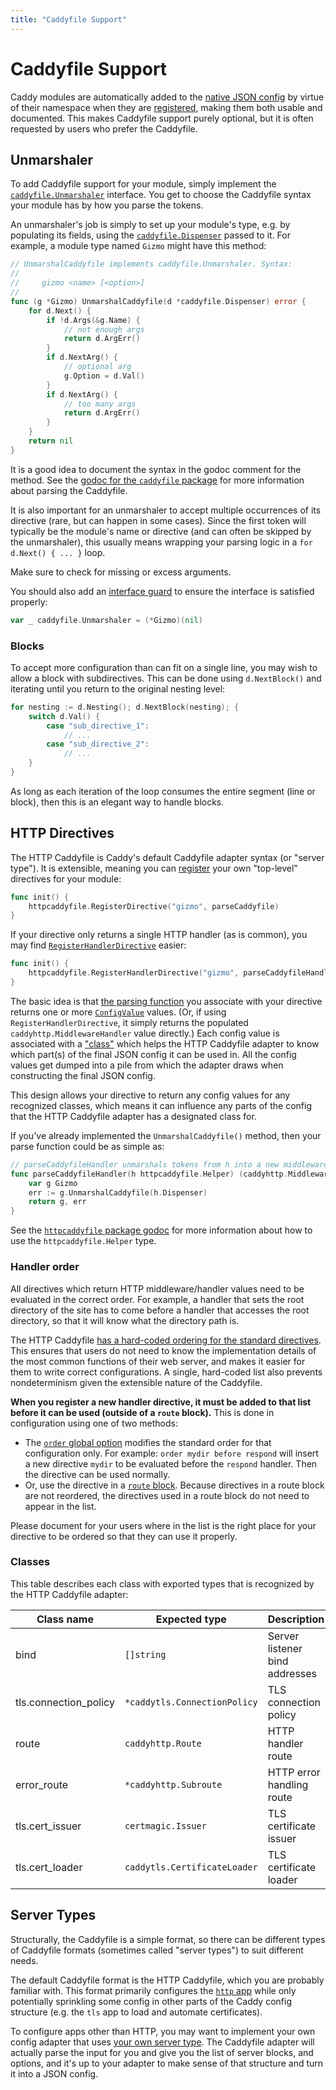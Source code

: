 ```yaml
---
title: "Caddyfile Support"
---
```


# Caddyfile Support

Caddy modules are automatically added to the [native JSON config](/docs/json/) by virtue of their namespace when they are [registered](https://pkg.go.dev/github.com/caddyserver/caddy/v2?tab=doc#RegisterModule), making them both usable and documented. This makes Caddyfile support purely optional, but it is often requested by users who prefer the Caddyfile.

## Unmarshaler

To add Caddyfile support for your module, simply implement the [`caddyfile.Unmarshaler`](https://pkg.go.dev/github.com/caddyserver/caddy/v2/caddyconfig/caddyfile?tab=doc#Unmarshaler) interface. You get to choose the Caddyfile syntax your module has by how you parse the tokens.

An unmarshaler's job is simply to set up your module's type, e.g. by populating its fields, using the [`caddyfile.Dispenser`](https://pkg.go.dev/github.com/caddyserver/caddy/v2/caddyconfig/caddyfile?tab=doc#Dispenser) passed to it. For example, a module type named `Gizmo` might have this method:

```go
// UnmarshalCaddyfile implements caddyfile.Unmarshaler. Syntax:
//
//     gizmo <name> [<option>]
//
func (g *Gizmo) UnmarshalCaddyfile(d *caddyfile.Dispenser) error {
	for d.Next() {
		if !d.Args(&g.Name) {
			// not enough args
			return d.ArgErr()
		}
		if d.NextArg() {
			// optional arg
			g.Option = d.Val()
		}
		if d.NextArg() {
			// too many args
			return d.ArgErr()
		}
	}
	return nil
}
```

It is a good idea to document the syntax in the godoc comment for the method. See the [godoc for the `caddyfile` package](https://pkg.go.dev/github.com/caddyserver/caddy/v2/caddyconfig/caddyfile?tab=doc) for more information about parsing the Caddyfile.

It is also important for an unmarshaler to accept multiple occurrences of its directive (rare, but can happen in some cases). Since the first token will typically be the module's name or directive (and can often be skipped by the unmarshaler), this usually means wrapping your parsing logic in a `for d.Next() { ... }` loop.

Make sure to check for missing or excess arguments.

You should also add an [interface guard](/docs/extending-caddy#interface-guards) to ensure the interface is satisfied properly:

```go
var _ caddyfile.Unmarshaler = (*Gizmo)(nil)
```

### Blocks

To accept more configuration than can fit on a single line, you may wish to allow a block with subdirectives. This can be done using `d.NextBlock()` and iterating until you return to the original nesting level:

```go
for nesting := d.Nesting(); d.NextBlock(nesting); {
	switch d.Val() {
		case "sub_directive_1":
			// ...
		case "sub_directive_2":
			// ...
	}
}
```

As long as each iteration of the loop consumes the entire segment (line or block), then this is an elegant way to handle blocks.

## HTTP Directives

The HTTP Caddyfile is Caddy's default Caddyfile adapter syntax (or "server type"). It is extensible, meaning you can [register](https://pkg.go.dev/github.com/caddyserver/caddy/v2/caddyconfig/httpcaddyfile?tab=doc#RegisterDirective) your own "top-level" directives for your module:

```go
func init() {
	httpcaddyfile.RegisterDirective("gizmo", parseCaddyfile)
}
```

If your directive only returns a single HTTP handler (as is common), you may find [`RegisterHandlerDirective`](https://pkg.go.dev/github.com/caddyserver/caddy/v2/caddyconfig/httpcaddyfile?tab=doc#RegisterHandlerDirective) easier:

```go
func init() {
	httpcaddyfile.RegisterHandlerDirective("gizmo", parseCaddyfileHandler)
}
```

The basic idea is that [the parsing function](https://pkg.go.dev/github.com/caddyserver/caddy/v2/caddyconfig/httpcaddyfile?tab=doc#UnmarshalFunc) you associate with your directive returns one or more [`ConfigValue`](https://pkg.go.dev/github.com/caddyserver/caddy/v2/caddyconfig/httpcaddyfile?tab=doc#ConfigValue) values. (Or, if using `RegisterHandlerDirective`, it simply returns the populated `caddyhttp.MiddlewareHandler` value directly.) Each config value is associated with a ["class"](#classes) which helps the HTTP Caddyfile adapter to know which part(s) of the final JSON config it can be used in. All the config values get dumped into a pile from which the adapter draws when constructing the final JSON config.

This design allows your directive to return any config values for any recognized classes, which means it can influence any parts of the config that the HTTP Caddyfile adapter has a designated class for.

If you've already implemented the `UnmarshalCaddyfile()` method, then your parse function could be as simple as:

```go
// parseCaddyfileHandler unmarshals tokens from h into a new middleware handler value.
func parseCaddyfileHandler(h httpcaddyfile.Helper) (caddyhttp.MiddlewareHandler, error) {
	var g Gizmo
	err := g.UnmarshalCaddyfile(h.Dispenser)
	return g, err
}
```

See the [`httpcaddyfile` package godoc](https://pkg.go.dev/github.com/caddyserver/caddy/v2/caddyconfig/httpcaddyfile?tab=doc) for more information about how to use the `httpcaddyfile.Helper` type.


### Handler order

All directives which return HTTP middleware/handler values need to be evaluated in the correct order. For example, a handler that sets the root directory of the site has to come before a handler that accesses the root directory, so that it will know what the directory path is.

The HTTP Caddyfile [has a hard-coded ordering for the standard directives](/docs/caddyfile/directives#directive-order). This ensures that users do not need to know the implementation details of the most common functions of their web server, and makes it easier for them to write correct configurations. A single, hard-coded list also prevents nondeterminism given the extensible nature of the Caddyfile.

**When you register a new handler directive, it must be added to that list before it can be used (outside of a `route` block).** This is done in configuration using one of two methods:

- The [`order` global option](/docs/caddyfile/options) modifies the standard order for that configuration only. For example: `order mydir before respond` will insert a new directive `mydir` to be evaluated before the `respond` handler. Then the directive can be used normally.
- Or, use the directive in a [`route` block](/docs/caddyfile/directives/route). Because directives in a route block are not reordered, the directives used in a route block do not need to appear in the list.

Please document for your users where in the list is the right place for your directive to be ordered so that they can use it properly.


### Classes

This table describes each class with exported types that is recognized by the HTTP Caddyfile adapter:

Class name | Expected type | Description
---------- | ------------- | -----------
bind | `[]string` | Server listener bind addresses
tls.connection_policy | `*caddytls.ConnectionPolicy` | TLS connection policy
route | `caddyhttp.Route` | HTTP handler route
error_route | `*caddyhttp.Subroute` | HTTP error handling route
tls.cert_issuer | `certmagic.Issuer` | TLS certificate issuer
tls.cert_loader | `caddytls.CertificateLoader` | TLS certificate loader


## Server Types

Structurally, the Caddyfile is a simple format, so there can be different types of Caddyfile formats (sometimes called "server types") to suit different needs.

The default Caddyfile format is the HTTP Caddyfile, which you are probably familiar with. This format primarily configures the [`http` app](/docs/modules/http) while only potentially sprinkling some config in other parts of the Caddy config structure (e.g. the `tls` app to load and automate certificates).

To configure apps other than HTTP, you may want to implement your own config adapter that uses [your own server type](https://pkg.go.dev/github.com/caddyserver/caddy/v2/caddyconfig/caddyfile?tab=doc#Adapter). The Caddyfile adapter will actually parse the input for you and give you the list of server blocks, and options, and it's up to your adapter to make sense of that structure and turn it into a JSON config.
